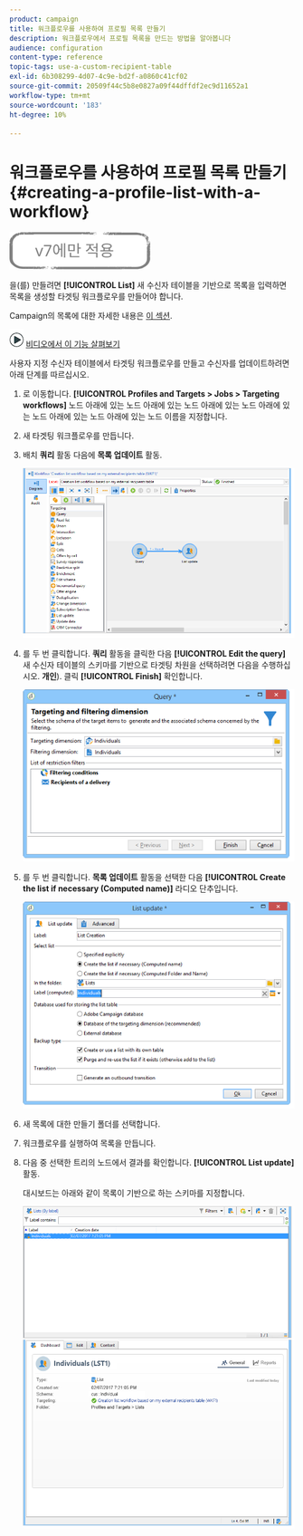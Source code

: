 ```yaml
---
product: campaign
title: 워크플로우를 사용하여 프로필 목록 만들기
description: 워크플로우에서 프로필 목록을 만드는 방법을 알아봅니다
audience: configuration
content-type: reference
topic-tags: use-a-custom-recipient-table
exl-id: 6b308299-4d07-4c9e-bd2f-a0860c41cf02
source-git-commit: 20509f44c5b8e0827a09f44dffdf2ec9d11652a1
workflow-type: tm+mt
source-wordcount: '183'
ht-degree: 10%

---
```


# 워크플로우를 사용하여 프로필 목록 만들기{#creating-a-profile-list-with-a-workflow}

![](../../assets/v7-only.svg)

을(를) 만들려면 **[!UICONTROL List]** 새 수신자 테이블을 기반으로 목록을 입력하면 목록을 생성할 타겟팅 워크플로우를 만들어야 합니다.

Campaign의 목록에 대한 자세한 내용은 [이 섹션](../../platform/using/creating-and-managing-lists.md#about-lists-in-adobe-campaign).

![](assets/do-not-localize/how-to-video.png) [비디오에서 이 기능 살펴보기](../../platform/using/creating-and-managing-lists.md#create-list-in-a-wf-video)

사용자 지정 수신자 테이블에서 타겟팅 워크플로우를 만들고 수신자를 업데이트하려면 아래 단계를 따르십시오.

1. 로 이동합니다. **[!UICONTROL Profiles and Targets > Jobs > Targeting workflows]** 노드 아래에 있는 노드 아래에 있는 노드 아래에 있는 노드 아래에 있는 노드 아래에 있는 노드 아래에 있는 노드 이름을 지정합니다.
1. 새 타겟팅 워크플로우를 만듭니다.
1. 배치 **쿼리** 활동 다음에 **목록 업데이트** 활동.

   ![](assets/mapping_create_list_workflow01.png)

1. 를 두 번 클릭합니다. **쿼리** 활동을 클릭한 다음 **[!UICONTROL Edit the query]** 새 수신자 테이블의 스키마를 기반으로 타겟팅 차원을 선택하려면 다음을 수행하십시오. **개인**). 클릭 **[!UICONTROL Finish]** 확인합니다.

   ![](assets/mapping_create_list_workflow03.png)

1. 를 두 번 클릭합니다. **목록 업데이트** 활동을 선택한 다음 **[!UICONTROL Create the list if necessary (Computed name)]** 라디오 단추입니다.

   ![](assets/mapping_create_list_workflow02.png)

1. 새 목록에 대한 만들기 폴더를 선택합니다.
1. 워크플로우를 실행하여 목록을 만듭니다.
1. 다음 중 선택한 트리의 노드에서 결과를 확인합니다. **[!UICONTROL List update]** 활동.

   대시보드는 아래와 같이 목록이 기반으로 하는 스키마를 지정합니다.

   ![](assets/mapping_list_view.png)
